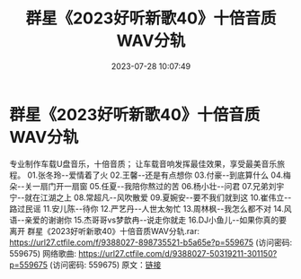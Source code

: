 ﻿---
title: 群星《2023好听新歌40》十倍音质WAV分轨
date: 2023-07-28 10:07:49
categories: WAV车载音乐、镜像
tags: 华语中文
---
# 群星《2023好听新歌40》十倍音质WAV分轨

专业制作车载U盘音乐，十倍音质；
让车载音响发挥最佳效果，享受最美音乐旅程。
01.张冬玲--爱情着了火
02.王馨--还是有点想你
03.付豪--到底算什么
04.梅朵--关一扇门开一扇窗
05.任夏--我陪你熬过的苦
06.杨小壮--问君
07.兄弟刘宇宁--就在江湖之上
08.常超凡--风吹散爱
09.夏婉安--要不我们就到这
10.崔伟立--路过民谣
11.安儿陈--待你
12.严艺丹--人世太匆忙
13.周林枫--我怎么都不对
14.风语--亲爱的谢谢你
15.杰哥哥vs梦歆冉--说走你就走
16.DJ小鱼儿--如果你真的要离开
群星《2023好听新歌40》十倍音质WAV分轨.rar: https://url27.ctfile.com/f/9388027-898735521-b5a65e?p=559675
(访问密码: 559675)
网络歌曲: https://url27.ctfile.com/d/9388027-50319211-301150?p=559675
(访问密码: 559675)
原文：[链接](https://blog.sina.com.cn/s/blog_1647c7e76010312vu.html)